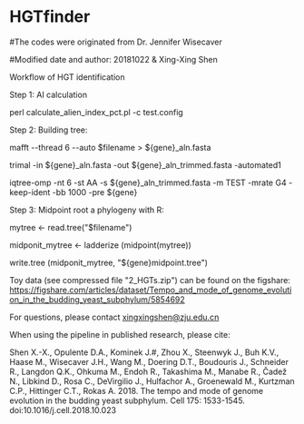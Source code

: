 # HGTfinder
#The codes were originated from Dr. Jennifer Wisecaver

#Modified date and author: 20181022 & Xing-Xing Shen

Workflow of HGT identification

Step 1:
AI calculation 

perl calculate_alien_index_pct.pl -c test.config

Step 2:
Building tree:

mafft --thread 6 --auto $filename > ${gene}_aln.fasta

trimal -in ${gene}_aln.fasta -out ${gene}_aln_trimmed.fasta -automated1

iqtree-omp -nt 6 -st AA -s ${gene}_aln_trimmed.fasta -m TEST -mrate G4 -keep-ident -bb 1000 -pre ${gene}

Step 3: Midpoint root a phylogeny with R:

mytree <- read.tree("$filename")

midponit_mytree <- ladderize (midpoint(mytree))

write.tree (midponit_mytree, "${gene}midpoint.tree")


Toy data (see compressed file "2_HGTs.zip") can be found on the figshare: https://figshare.com/articles/dataset/Tempo_and_mode_of_genome_evolution_in_the_budding_yeast_subphylum/5854692

For questions, please contact xingxingshen@zju.edu.cn

When using the pipeline in published research, please cite:

Shen X.-X., Opulente D.A., Kominek J.#, Zhou X., Steenwyk J., Buh K.V., Haase M., Wisecaver J.H., Wang M., Doering D.T., Boudouris J., Schneider R., Langdon Q.K., Ohkuma M., Endoh R., Takashima M., Manabe R., Čadež N., Libkind D., Rosa C., DeVirgilio J., Hulfachor A., Groenewald M., Kurtzman C.P., Hittinger C.T., Rokas A. 2018. The tempo and mode of genome evolution in the budding yeast subphylum. Cell 175: 1533-1545. doi:10.1016/j.cell.2018.10.023
